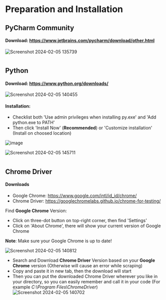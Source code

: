 # Preparation and Installation

## PyCharm Community
#### Download: https://www.jetbrains.com/pycharm/download/other.html

![Screenshot 2024-02-05 135739](https://github.com/WageeeWika/Web-Scraping-Properties-from-Booking.com-/assets/119421544/fcf7c0fc-2d83-46db-a38d-a21f27e592fe)


#
## Python
#### Download: https://www.python.org/downloads/

![Screenshot 2024-02-05 140455](https://github.com/WageeeWika/Web-Scraping-Properties-from-Booking.com-/assets/119421544/1a6ed329-8355-48aa-bc11-f79a65d41129)

#### Installation:
- Checklist both 'Use admin privileges when installing py.exe' and 'Add python.exe to PATH'
- Then click 'Install Now' (**Recommended**) or 'Customize installation' (Install on choosed location)

![image](https://github.com/WageeeWika/Web-Scraping-Properties-from-Booking.com-/assets/119421544/63763b7d-baa2-4c73-88eb-92102c0c3fee)

![Screenshot 2024-02-05 145711](https://github.com/WageeeWika/Web-Scraping-Properties-from-Booking.com-/assets/119421544/3a6f0c41-e660-4da6-bb60-59cc2bf11c3a)

#
## Chrome Driver
#### Downloads 
- Google Chrome: https://www.google.com/intl/id_id/chrome/
- Chrome Driver: https://googlechromelabs.github.io/chrome-for-testing/

Find **Google Chrome** Version:
- Click on three-dot button on top-right corner, then find 'Settings'
- Click on 'About Chrome', there will show your current version of Google Chrome
  
**Note**: Make sure your Google Chrome is up to date!

![Screenshot 2024-02-05 140812](https://github.com/WageeeWika/Web-Scraping-Properties-from-Booking.com-/assets/119421544/b2b05063-07e6-4545-9f0a-96362ad4321d)

- Search and Download **Chrome Driver** Version based on your **Google Chrome** version (Otherwise will cause an error while scraping)
- Copy and paste it in new tab, then the download will start
- Then you can put the downloaded Chrome Driver wherever you like in your directory, so you can easily remember and call it in your code (For example _C:\Program Files\ChromeDriver_)
![Screenshot 2024-02-05 140702](https://github.com/WageeeWika/Web-Scraping-Properties-from-Booking.com-/assets/119421544/59acdacd-e1ae-459d-aaf1-03338717241c)


